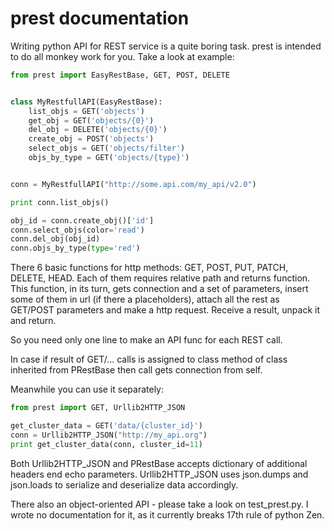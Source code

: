 prest documentation
===================

Writing python API for REST service is a quite boring task.
prest is intended to do all monkey work for you. Take
a look at example:

```python
from prest import EasyRestBase, GET, POST, DELETE


class MyRestfullAPI(EasyRestBase):
    list_objs = GET('objects')
    get_obj = GET('objects/{0}')
    del_obj = DELETE('objects/{0}')
    create_obj = POST('objects')
    select_objs = GET('objects/filter')
    objs_by_type = GET('objects/{type}')


conn = MyRestfullAPI("http://some.api.com/my_api/v2.0")

print conn.list_objs()

obj_id = conn.create_obj()['id']
conn.select_objs(color='read')
conn.del_obj(obj_id)
conn.objs_by_type(type='red')
```

There 6 basic functions for http methods:
GET, POST, PUT, PATCH, DELETE, HEAD. Each of them
requires relative path and returns function. This 
function, in its turn, gets connection and a set of 
parameters, insert some of them in url (if there a placeholders), 
attach all the rest as GET/POST parameters and make 
a http request. Receive a result, unpack it and return.

So you need only one line to make an API func for 
each REST call.
	
In case if result of GET/... calls is assigned to
class method of class inherited from PRestBase
then call gets connection from self. 

Meanwhile you can use it separately:

```python
from prest import GET, Urllib2HTTP_JSON

get_cluster_data = GET('data/{cluster_id}')
conn = Urllib2HTTP_JSON("http://my_api.org")
print get_cluster_data(conn, cluster_id=11)
```

Both Urllib2HTTP_JSON and PRestBase
accepts dictionary of additional headers end echo
parameters. Urllib2HTTP_JSON uses json.dumps and 
json.loads to serialize and deserialize data accordingly.

There also an object-oriented API - please take
a look on test_prest.py. I wrote no documentation 
for it, as it currently breaks 17th rule of python Zen.

